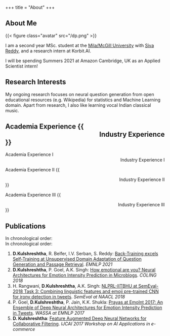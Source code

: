 +++
title = "About"
+++

## About Me

{{< figure class="avatar" src="/dp.png" >}}

I am a second year MSc. student at the [Mila/McGill University](https://mila.quebec/en/) with [Siva Reddy](https://sivareddy.in/), and a research intern at Korbit.AI.

I will be spending Summers 2021 at Amazon Cambridge, UK as an Applied Scientist intern!

## Research Interests

My ongoing research focuses on neural question generation from open educational resources (e.g. Wikipedia) for statistics and Machine Learning domain.
Apart from research, I also like learning vocal Indian classical music.

## Academia Experience {{<div style="text-align: right"> Industry Experience </div>}}

<div dir = "ltr">Academia Experience I </div><div dir = "rtl">Industry Experience I </div>

Academia Experience II {{<div style="text-align: right"> Industry Experience II </div>}}

Academia Experience III {{<div style="text-align: right"> Industry Experience III </div>}}

## Publications

In chronological order:
<br>
In chronological order:
1. **D.Kulshreshtha**, R. Belfer, I.V. Serban, S. Reddy: [Back-Training excels Self-Training at Unsupervised Domain Adaptation of Question Generation and Passage Retrieval](https://arxiv.org/abs/2104.08801). *EMNLP 2021*
2. **D.Kulshreshtha**, P. Goel, A.K. Singh: [How emotional are you? Neural Architectures for Emotion Intensity Prediction in Microblogs](http:/www.aclweb.org/anthology/C18-1247/). *COLING 2018*
3. H. Rangwani, **D.Kulshreshtha**, A.K. Singh: [NLPRL-IITBHU at SemEval-2018 Task 3: Combining linguistic features and emoji pre-trained CNN for irony detection in tweets](http:/www.aclweb.org/anthology/S18-1104/). *SemEval at NAACL 2018*
4. P. Goel, **D.Kulshreshtha**, P. Jain, K.K. Shukla: [Prayas at EmoInt 2017: An Ensemble of Deep Neural Architectures for Emotion Intensity Prediction in Tweets](http:/www.aclweb.org/anthology/W17-5207/). *WASSA at EMNLP 2017*
5. **D. Kulshreshtha**: [Feature Augmented Deep Neural Networks for Collaborative Filtering](http:/github.com/geekydevu/my-research-papers/blob/master/ijcai_paper.pdf/). *IJCAI 2017 Workshop on AI Applications in e-commerce*
